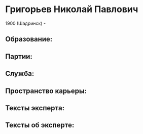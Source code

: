 # Григорьев Николай Павлович
1900 (Шадринск)  - 

## Образование:
## Партии:
## Служба:
## Пространство карьеры:
## Тексты эксперта:
## Тексты об эксперте:
